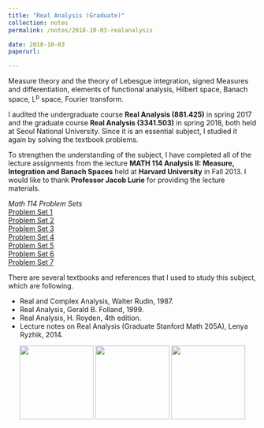 ```yaml
---
title: "Real Analysis (Graduate)"
collection: notes
permalink: /notes/2018-10-03-realanalysis

date: 2018-10-03
paperurl:

---
```


Measure theory and the theory of Lebesgue integration, signed Measures and differentiation, elements of functional analysis, Hilbert space, Banach space, L<sup>p</sup> space, Fourier transform.  

I audited the undergraduate course **Real Analysis (881.425)** in spring 2017 and the graduate course **Real Analysis (3341.503)** in spring 2018, both held at Seoul National University. Since it is an essential subject, I studied it again by solving the textbook problems.  

To strengthen the understanding of the subject, I have completed all of the lecture assignments from the lecture **MATH 114 Analysis II: Measure, Integration and Banach Spaces** held at **Harvard University** in Fall 2013. I would like to thank **Professor Jacob Lurie** for providing the lecture materials.  
  
*Math 114 Problem Sets*  
[Problem Set 1](http://austinyi.github.io/files/problemset1.pdf)  
[Problem Set 2](http://austinyi.github.io/files/problemset2.pdf)  
[Problem Set 3](http://austinyi.github.io/files/problemset3.pdf)  
[Problem Set 4](http://austinyi.github.io/files/problemset4.pdf)  
[Problem Set 5](http://austinyi.github.io/files/problemset5.pdf)  
[Problem Set 6](http://austinyi.github.io/files/problemset6.pdf)  
[Problem Set 7](http://austinyi.github.io/files/problemset7.pdf)  


There are several textbooks and references that I used to study this subject, which are following.
* Real and Complex Analysis, Walter Rudin, 1987.
* Real Analysis, Gerald B. Folland, 1999.
* Real Analysis, H. Royden, 4th edition.
* Lecture notes on Real Analysis (Graduate Stanford Math 205A), Lenya Ryzhik, 2014.  

<p align="center">

  <img src="http://austinyi.github.io/images/rudin.jpg" style="width:150px;"/>  
  <img src="http://austinyi.github.io/images/folland.jpg" style="width:150px;"/>  
  <img src="http://austinyi.github.io/images/royden.jpg" style="width:150px;"/>  

</p>
